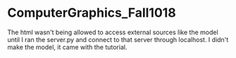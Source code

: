 # ComputerGraphics_Fall1018
The html wasn't being allowed to access external sources like the model until I ran the server.py and connect to that server through localhost. 
I didn't make the model, it came with the tutorial.
